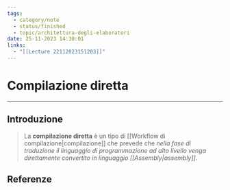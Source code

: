 ```yaml
---
tags:
  - category/note
  - status/finished
  - topic/architettura-degli-elaboratori
date: 25-11-2023 14:30:01
links:
  - "[[Lecture 22112023151203]]"
---
```

# Compilazione diretta
---
## Introduzione
> La **compilazione diretta** è un tipo di [[Workflow di compilazione|compilazione]] che prevede che _nella fase di traduzione il linguaggio di programmazione ad alto livello venga direttamente convertito in linguaggio [[Assembly|assembly]]_.

## Referenze